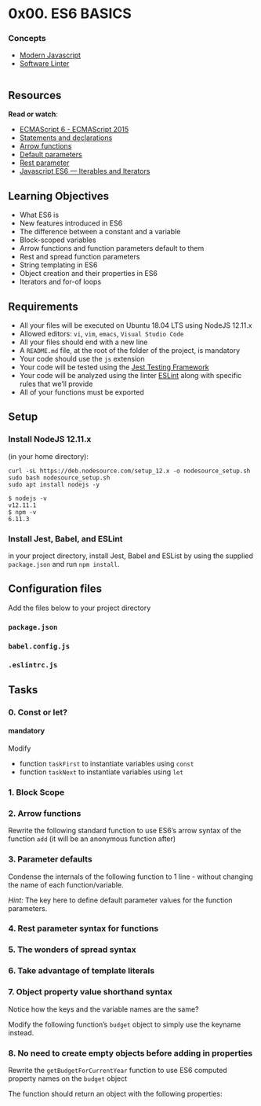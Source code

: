 <!DOCTYPE html>
<html lang="en">
  <head>
      
  </head>

  <body>
    <div class="container">
      <div class="project row">
        <div class="col-xs-12 col-md-10 col-lg-8 contains-images">
            <h1 class="gap">0x00. ES6 BASICS</h1>
        </div>
      </div> 
      <div class="panel panel-default">
        <div class="panel-heading">
             <h3 class="panel-title">Concepts</h3>
        </div>
        <div class="panel-body">
            <ul>
                <li>
                 <a href="/concepts/541">Modern Javascript</a>
                </li>
                <li>
                 <a href="/concepts/542">Software Linter</a>
                </li>
            </ul>
        </div>
  </div>
  <div class="panel panel-default" id="project-description">
    <div class="panel-body">
        <p><img src="https://s3.amazonaws.com/alx-intranet.hbtn.io/uploads/medias/2019/12/08806026ef621f900121.png?X-Amz-Algorithm=AWS4-HMAC-SHA256&X-Amz-Credential=AKIARDDGGGOUSBVO6H7D%2F20240102%2Fus-east-1%2Fs3%2Faws4_request&X-Amz-Date=20240102T054802Z&X-Amz-Expires=86400&X-Amz-SignedHeaders=host&X-Amz-Signature=c01cc4306d709571cc4996bc8c850f963a666a662e9c879070a4e07aa83931bc" alt="" loading='lazy' style="" /></p>
        <h2>Resources</h2>
        <p><strong>Read or watch</strong>:</p>
        <ul>
            <li><a href="/rltoken/NW1dFLFExQ12_hD8yvkV3A" title="ECMAScript 6 - ECMAScript 2015" target="_blank">ECMAScript 6 - ECMAScript 2015</a></li>
            <li><a href="/rltoken/sroRUsUvOZV28V99MHDenw" title="Statements and declarations" target="_blank">Statements and declarations</a></li>
            <li><a href="/rltoken/N2WLylppCtkkX3YFFtyUHw" title="Arrow functions" target="_blank">Arrow functions</a></li>
            <li><a href="/rltoken/kbw9gMO6sdeOKAY23SYVgA" title="Default parameters" target="_blank">Default parameters</a></li>
            <li><a href="/rltoken/erZfCvacuGVk9z1CQlJvYQ" title="Rest parameter" target="_blank">Rest parameter</a></li>
            <li><a href="/rltoken/d-ywF0As4yiTsobm9rtGZw" title="Javascript ES6 — Iterables and Iterators" target="_blank">Javascript ES6 — Iterables and Iterators</a></li>
        </ul>
        <h2>Learning Objectives</h2>
        <ul>
            <li>What ES6 is</li>
            <li>New features introduced in ES6</li>
            <li>The difference between a constant and a variable</li>
            <li>Block-scoped variables</li>
            <li>Arrow functions and function parameters default to them</li>
            <li>Rest and spread function parameters</li>
            <li>String templating in ES6</li>
            <li>Object creation and their properties in ES6</li>
            <li>Iterators and for-of loops</li>
        </ul>
        <h2>Requirements</h2>
<ul>
<li>All your files will be executed on Ubuntu 18.04 LTS using NodeJS 12.11.x</li>
<li>Allowed editors: <code>vi</code>, <code>vim</code>, <code>emacs</code>, <code>Visual Studio Code</code></li>
<li>All your files should end with a new line</li>
<li>A <code>README.md</code> file, at the root of the folder of the project, is mandatory</li>
<li>Your code should use the <code>js</code> extension</li>
<li>Your code will be tested using the <a href="/rltoken/ECZpKsJ3fm1qRA7lDyhd_Q" title="Jest Testing Framework" target="_blank">Jest Testing Framework</a></li>
<li>Your code will be analyzed using the linter <a href="/rltoken/Ttd9w5jERwTErJW3DDbVoQ" title="ESLint" target="_blank">ESLint</a> along with specific rules that we&rsquo;ll provide</li>
<li>All of your functions must be exported</li>
</ul>

<h2>Setup</h2>

<h3>Install NodeJS 12.11.x</h3>

<p>(in your home directory): </p>

<pre><code>curl -sL https://deb.nodesource.com/setup_12.x -o nodesource_setup.sh
sudo bash nodesource_setup.sh
sudo apt install nodejs -y
</code></pre>

<pre><code>$ nodejs -v
v12.11.1
$ npm -v
6.11.3
</code></pre>

<h3>Install Jest, Babel, and ESLint</h3>

<p>in your project directory, install Jest, Babel and ESList by using the supplied <code>package.json</code> and run <code>npm install</code>.</p>

<h2>Configuration files</h2>

<p>Add the files below to your project directory</p>

<h3><code>package.json</code></h3>
</code>
</pre>
</details>
<h3><code>babel.config.js</code></h3>
</code>
</pre>
</details>
<h3><code>.eslintrc.js</code></h3>

  </div>
</div>
    <h2 class="gap">Tasks</h2>
    <div class="panel-heading panel-heading-actions">
    <h3 class="panel-title">
      0. Const or let?
    </h3>
    <div>
        <span class=>
          <h4>mandatory</h4>
        </span>
    </div>
  </div>

  <div class="panel-body">
    <span id="user_id" data-id="251885"></span>
    <p>Modify</p>

<ul>
<li>function <code>taskFirst</code> to instantiate variables using <code>const</code></li>
<li>function <code>taskNext</code> to instantiate variables using <code>let</code></li>
</ul>

 </div>
   <div class="panel-heading panel-heading-actions">
    <h3 class="panel-title">
      1. Block Scope
    </h3>
</div>

  <div class="panel-body">
    <span id="user_id" data-id="251885"></span>
  </div>

  <div class="list-group">
    <div class="panel-heading panel-heading-actions">
    <h3 class="panel-title">
      2. Arrow functions
    </h3>
  </div>
     <!-- Task Body -->
    <p>Rewrite the following standard function to use ES6&rsquo;s arrow syntax of the function <code>add</code> (it will be an anonymous function after)</p>
  </div>
</div>
  <div class="panel-heading panel-heading-actions">
    <h3 class="panel-title">
      3. Parameter defaults
    </h3>
  </div>
  <div class="panel-body">
    <span id="user_id" data-id="251885"></span>
     <p>Condense the internals of the following function to 1 line - without changing the name of each function/variable. </p>
     <p><em>Hint:</em> The key here to define default parameter values for the function parameters.</p>
  </div>
        
  </div>
</div>
   <div class="panel-heading panel-heading-actions">
    <h3 class="panel-title">
      4. Rest parameter syntax for functions
    </h3>
    
  </div>
    
  <div class="panel-heading panel-heading-actions">
    <h3 class="panel-title">
      5. The wonders of spread syntax
    </h3>

  </div>
   <div class="panel-heading panel-heading-actions">
    <h3 class="panel-title">
      6. Take advantage of template literals
    </h3>
    
  </div>

  <div class="panel-body">
    <span id="user_id" data-id="251885"></span>
   </div>
    </div>
    <div class="panel-heading panel-heading-actions">
    <h3 class="panel-title">
      7. Object property value shorthand syntax
    </h3>
      <!-- Progress vs Score -->
    <!-- Task Body -->
    <p>Notice how the keys and the variable names are the same?</p>

<p>Modify the following function&rsquo;s <code>budget</code> object to simply use the keyname instead.</p>
 </div>
</div>

  <div class="panel-heading panel-heading-actions">
    <h3 class="panel-title">
      8. No need to create empty objects before adding in properties
    </h3>
   
  </div>

  <div class="panel-body">
    <span id="user_id" data-id="251885"></span>
    <!-- Progress vs Score -->
    <!-- Task Body -->
    <p>Rewrite the <code>getBudgetForCurrentYear</code> function to use ES6 computed property names on the <code>budget</code> object</p>

<p>The function should return an object with the following properties:</p>

  </div>
</div>
  

  </body>
</html>